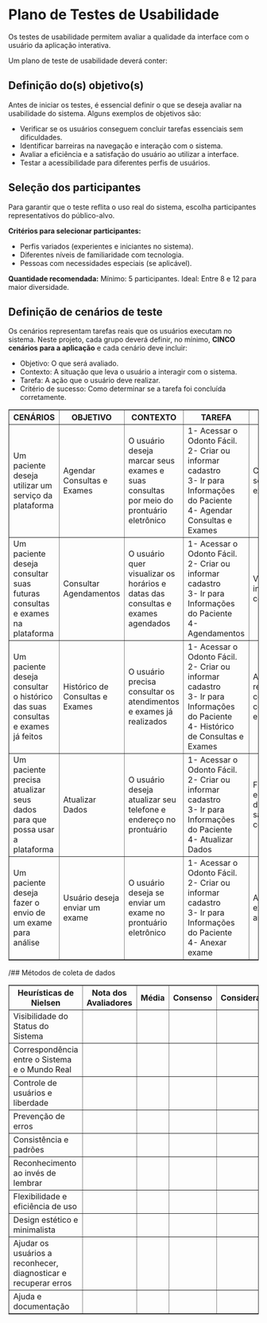 # Plano de Testes de Usabilidade

Os testes de usabilidade permitem avaliar a qualidade da interface com o usuário da aplicação interativa.

Um plano de teste de usabilidade deverá conter: 

## Definição do(s) objetivo(s)

Antes de iniciar os testes, é essencial definir o que se deseja avaliar na usabilidade do sistema. 
Alguns exemplos de objetivos são:
- Verificar se os usuários conseguem concluir tarefas essenciais sem dificuldades.
- Identificar barreiras na navegação e interação com o sistema.
- Avaliar a eficiência e a satisfação do usuário ao utilizar a interface.
- Testar a acessibilidade para diferentes perfis de usuários.

## Seleção dos participantes

Para garantir que o teste reflita o uso real do sistema, escolha participantes representativos do público-alvo.

**Critérios para selecionar participantes:**
- Perfis variados (experientes e iniciantes no sistema).
- Diferentes níveis de familiaridade com tecnologia.
- Pessoas com necessidades especiais (se aplicável).

**Quantidade recomendada:**
Mínimo: 5 participantes.
Ideal: Entre 8 e 12 para maior diversidade.

## Definição de cenários de teste

Os cenários representam tarefas reais que os usuários executam no sistema. Neste projeto, cada grupo deverá definir, no mínimo, **CINCO cenários para a aplicação** e cada cenário deve incluir:

- Objetivo: O que será avaliado.
- Contexto: A situação que leva o usuário a interagir com o sistema.
- Tarefa: A ação que o usuário deve realizar.
- Critério de sucesso: Como determinar se a tarefa foi concluída corretamente.

<table border="1">
  <thead>
    <tr>
      <th>CENÁRIOS</th>
      <th>OBJETIVO</th>
      <th>CONTEXTO</th>
      <th>TAREFA</th>
      <th>CRITÉRIO</th>
    </tr>
  </thead>
  <tbody>
    <tr>
      <td>Um paciente deseja utilizar um serviço da plataforma</td>
      <td>Agendar Consultas e Exames</td>
      <td>O usuário deseja marcar seus exames e suas consultas por meio do prontuário eletrônico</td>
      <td>
        1- Acessar o Odonto Fácil.<br>
        2- Criar ou informar cadastro<br>
        3- Ir para Informações do Paciente<br>
        4- Agendar Consultas e Exames
      </td>
      <td>Consultar, sem ajuda externa</td>
    </tr>
    <tr>
      <td>Um paciente deseja consultar suas futuras consultas e exames na plataforma</td>
      <td>Consultar Agendamentos</td>
      <td>O usuário quer visualizar os horários e datas das consultas e exames agendados</td>
      <td>
        1- Acessar o Odonto Fácil.<br>
        2- Criar ou informar cadastro<br>
        3- Ir para Informações do Paciente<br>
        4- Agendamentos
      </td>
      <td>Visualizar a informação correta</td>
    </tr>
    <tr>
      <td>Um paciente deseja consultar o histórico das suas consultas e exames já feitos</td>
      <td>Histórico de Consultas e Exames</td>
      <td>O usuário precisa consultar os atendimentos e exames já realizados</td>
      <td>
        1- Acessar o Odonto Fácil.<br>
        2- Criar ou informar cadastro<br>
        3- Ir para Informações do Paciente<br>
        4- Histórico de Consultas e Exames
      </td>
      <td>Achar os registros corretos sem cometer erros</td>
    </tr>
    <tr>
      <td>Um paciente precisa atualizar seus dados para que possa usar a plataforma</td>
      <td>Atualizar Dados</td>
      <td>O usuário deseja atualizar seu telefone e endereço no prontuário</td>
      <td>
        1- Acessar o Odonto Fácil.<br>
        2- Criar ou informar cadastro<br>
        3- Ir para Informações do Paciente<br>
        4- Atualizar Dados
      </td>
      <td>Finalizar a edição e os dados ficam salvos corretamente</td>
    </tr>
    <tr>
      <td>Um paciente deseja fazer o envio de um exame para análise</td>
      <td>Usuário deseja enviar um exame</td>
      <td>O usuário deseja se enviar um exame no prontuário eletrônico</td>
      <td>
        1- Acessar o Odonto Fácil.<br>
        2- Criar ou informar cadastro<br>
        3- Ir para Informações do Paciente<br>
        4- Anexar exame
      </td>
      <td>Arquivo do exame ser anexado</td>
    </tr>
  </tbody>
</table>

/## Métodos de coleta de dados

<table border="1">
  <thead>
    <tr>
      <th>Heurísticas de Nielsen</th>
      <th>Nota dos Avaliadores</th>
      <th>Média</th>
      <th>Consenso</th>
      <th>Considerações</th>
      <th>Melhorias</th>
    </tr>
  </thead>
  <tbody>
    <tr>
      <td>Visibilidade do Status do Sistema</td>
      <td></td>
      <td></td>
      <td></td>
      <td></td>
      <td></td>
    </tr>
    <tr>
      <td>Correspondência entre o Sistema e o Mundo Real</td>
      <td></td>
      <td></td>
      <td></td>
      <td></td>
      <td></td>
    </tr>
    <tr>
      <td>Controle de usuários e liberdade</td>
      <td></td>
      <td></td>
      <td></td>
      <td></td>
      <td></td>
    </tr>
    <tr>
      <td>Prevenção de erros</td>
      <td></td>
      <td></td>
      <td></td>
      <td></td>
      <td></td>
    </tr>
    <tr>
      <td>Consistência e padrões</td>
      <td></td>
      <td></td>
      <td></td>
      <td></td>
      <td></td>
    </tr>
    <tr>
      <td>Reconhecimento ao invés de lembrar</td>
      <td></td>
      <td></td>
      <td></td>
      <td></td>
      <td></td>
    </tr>
    <tr>
      <td>Flexibilidade e eficiência de uso</td>
      <td></td>
      <td></td>
      <td></td>
      <td></td>
      <td></td>
    </tr>
    <tr>
      <td>Design estético e minimalista</td>
      <td></td>
      <td></td>
      <td></td>
      <td></td>
      <td></td>
    </tr>
    <tr>
      <td>Ajudar os usuários a reconhecer, diagnosticar e recuperar erros</td>
      <td></td>
      <td></td>
      <td></td>
      <td></td>
      <td></td>
    </tr>
    <tr>
      <td>Ajuda e documentação</td>
      <td></td>
      <td></td>
      <td></td>
      <td></td>
      <td></td>
    </tr>
  </tbody>
</table>
